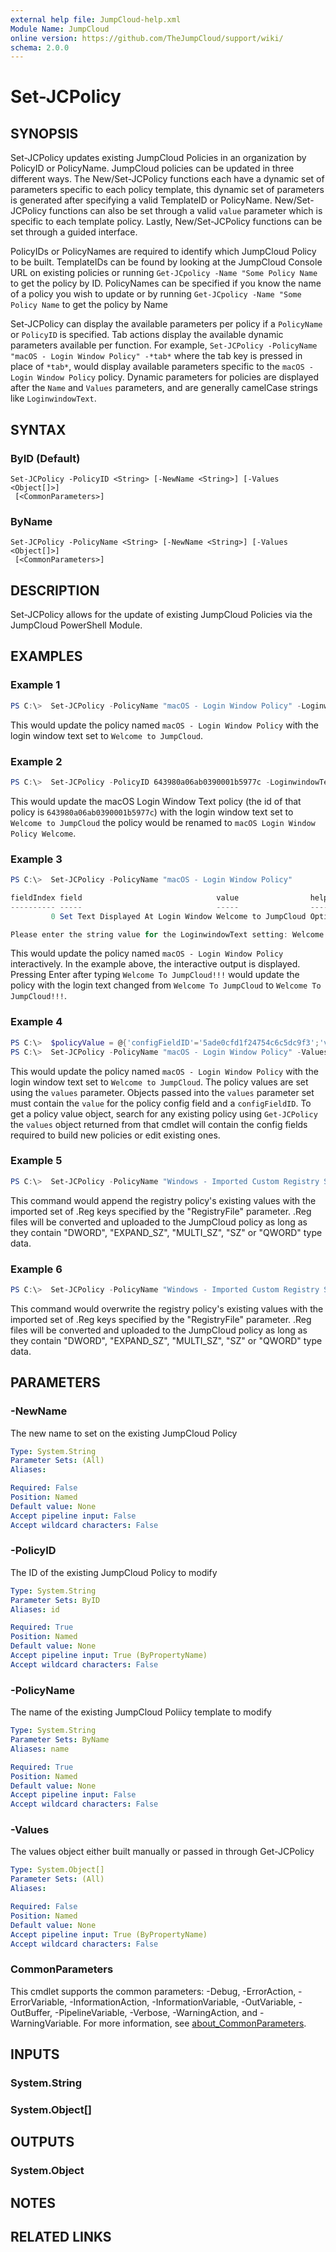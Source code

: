 ```yaml
---
external help file: JumpCloud-help.xml
Module Name: JumpCloud
online version: https://github.com/TheJumpCloud/support/wiki/
schema: 2.0.0
---
```


# Set-JCPolicy

## SYNOPSIS

Set-JCPolicy updates existing JumpCloud Policies in an organization by PolicyID or PolicyName. JumpCloud policies can be updated in three different ways. The New/Set-JCPolicy functions each have a dynamic set of parameters specific to each policy template, this dynamic set of parameters is generated after specifying a valid TemplateID or PolicyName. New/Set-JCPolicy functions can also be set through a valid `value` parameter which is specific to each template policy. Lastly, New/Set-JCPolicy functions can be set through a guided interface.

PolicyIDs or PolicyNames are required to identify which JumpCloud Policy to be built. TemplateIDs can be found by looking at the JumpCloud Console URL on existing policies or running `Get-JCpolicy -Name "Some Policy Name` to get the policy by ID. PolicyNames can be specified if you know the name of a policy you wish to update or by running `Get-JCpolicy -Name "Some Policy Name` to get the policy by Name

Set-JCPolicy can display the available parameters per policy if a `PolicyName` or `PolicyID` is specified. Tab actions display the available dynamic parameters available per function. For example, `Set-JCPolicy -PolicyName "macOS - Login Window Policy" -*tab*` where the tab key is pressed in place of `*tab*`, would display available parameters specific to the `macOS - Login Window Policy` policy. Dynamic parameters for policies are displayed after the `Name` and `Values` parameters, and are generally camelCase strings like `LoginwindowText`.

## SYNTAX

### ByID (Default)
```
Set-JCPolicy -PolicyID <String> [-NewName <String>] [-Values <Object[]>]
 [<CommonParameters>]
```

### ByName
```
Set-JCPolicy -PolicyName <String> [-NewName <String>] [-Values <Object[]>]
 [<CommonParameters>]
```

## DESCRIPTION

Set-JCPolicy allows for the update of existing JumpCloud Policies via the JumpCloud PowerShell Module.

## EXAMPLES

### Example 1

```powershell
PS C:\>  Set-JCPolicy -PolicyName "macOS - Login Window Policy" -LoginwindowText "Welcome to JumpCloud"
```

This would update the policy named `macOS - Login Window Policy` with the login window text set to `Welcome to JumpCloud`.

### Example 2

```powershell
PS C:\>  Set-JCPolicy -PolicyID 643980a06ab0390001b5977c -LoginwindowText "Welcome to JumpCloud" -NewName "macOS Login Window Policy Welcome"
```

This would update the macOS Login Window Text policy (the id of that policy is `643980a06ab0390001b5977c`) with the login window text set to `Welcome to JumpCloud` the policy would be renamed to `macOS Login Window Policy Welcome`.

### Example 3

```powershell
PS C:\>  Set-JCPolicy -PolicyName "macOS - Login Window Policy"

fieldIndex field                              value                helpMessage
---------- -----                              -----                -----------
         0 Set Text Displayed At Login Window Welcome to JumpCloud Optional text to display on the login window.

Please enter the string value for the LoginwindowText setting: Welcome To JumpCloud!!!
```

This would update the policy named `macOS - Login Window Policy` interactively. In the example above, the interactive output is displayed. Pressing Enter after typing `Welcome To JumpCloud!!!` would update the policy with the login text changed from `Welcome To JumpCloud` to `Welcome To JumpCloud!!!`.

### Example 4

```powershell
PS C:\>  $policyValue = @{'configFieldID'='5ade0cfd1f24754c6c5dc9f3';'value'='Welcome To JumpCloud'}
PS C:\>  Set-JCPolicy -PolicyName "macOS - Login Window Policy" -Values $policyValue
```

This would update the policy named `macOS - Login Window Policy` with the login window text set to `Welcome to JumpCloud`. The policy values are set using the `values` parameter. Objects passed into the `values` parameter set must contain the `value` for the policy config field and a `configFieldID`. To get a policy value object, search for any existing policy using `Get-JCPolicy` the `values` object returned from that cmdlet will contain the config fields required to build new policies or edit existing ones.

### Example 5

```powershell
PS C:\>  Set-JCPolicy -PolicyName "Windows - Imported Custom Registry Settings" -RegistryFile "/path/to/registryFile.reg"
```

This command would append the registry policy's existing values with the imported set of .Reg keys specified by the "RegistryFile" parameter. .Reg files will be converted and uploaded to the JumpCloud policy as long as they contain "DWORD", "EXPAND_SZ", "MULTI_SZ", "SZ" or "QWORD" type data.

### Example 6

```powershell
PS C:\>  Set-JCPolicy -PolicyName "Windows - Imported Custom Registry Settings" -RegistryFile "/path/to/registryFile.reg" -RegistryOverwrite
```

This command would overwrite the registry policy's existing values with the imported set of .Reg keys specified by the "RegistryFile" parameter. .Reg files will be converted and uploaded to the JumpCloud policy as long as they contain "DWORD", "EXPAND_SZ", "MULTI_SZ", "SZ" or "QWORD" type data.

## PARAMETERS

### -NewName

The new name to set on the existing JumpCloud Policy

```yaml
Type: System.String
Parameter Sets: (All)
Aliases:

Required: False
Position: Named
Default value: None
Accept pipeline input: False
Accept wildcard characters: False
```

### -PolicyID

The ID of the existing JumpCloud Policy to modify

```yaml
Type: System.String
Parameter Sets: ByID
Aliases: id

Required: True
Position: Named
Default value: None
Accept pipeline input: True (ByPropertyName)
Accept wildcard characters: False
```

### -PolicyName

The name of the existing JumpCloud Poliicy template to modify

```yaml
Type: System.String
Parameter Sets: ByName
Aliases: name

Required: True
Position: Named
Default value: None
Accept pipeline input: False
Accept wildcard characters: False
```

### -Values

The values object either built manually or passed in through Get-JCPolicy

```yaml
Type: System.Object[]
Parameter Sets: (All)
Aliases:

Required: False
Position: Named
Default value: None
Accept pipeline input: True (ByPropertyName)
Accept wildcard characters: False
```

### CommonParameters
This cmdlet supports the common parameters: -Debug, -ErrorAction, -ErrorVariable, -InformationAction, -InformationVariable, -OutVariable, -OutBuffer, -PipelineVariable, -Verbose, -WarningAction, and -WarningVariable. For more information, see [about_CommonParameters](http://go.microsoft.com/fwlink/?LinkID=113216).

## INPUTS

### System.String
### System.Object[]
## OUTPUTS

### System.Object
## NOTES

## RELATED LINKS
